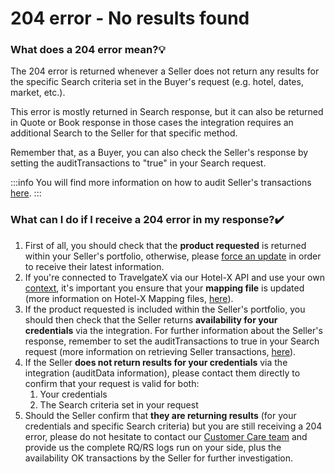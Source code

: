 ﻿---
sidebar_position: 9
---

# 204 error - No results found

### What does a 204 error mean?💡
The 204 error is returned whenever a Seller does not return any results for the specific Search criteria set in the Buyer's request (e.g. hotel, dates, market, etc.).

This error is mostly returned in Search response, but it can also be returned in Quote or Book response in those cases the integration requires an additional Search to the Seller for that specific method.

Remember that, as a Buyer, you can also check the Seller's response by setting the auditTransactions to "true" in your Search request.

:::info
You will find more information on how to audit Seller's transactions [here](/kb/apps/monitoring-apps/logging/how-can-i-download-search-logs).
:::

### What can I do if I receive a 204 error in my response?✔️
1. First of all, you should check that the **product requested** is returned within your Seller's portfolio, otherwise, please [force an update](/kb/connections/connections-content/how-to-force-portfolio-update) in order to receive their latest information.
1. If you're connected to TravelgateX via our Hotel-X API and use your own [context](/kb/our-products/are-you-a-buyer/getting-started-with-hotel-x-buyers-api/hotel-x-credentials), it's important you ensure that your **mapping file** is updated (more information on Hotel-X Mapping files, [here](/docs/apis/for-buyers/hotel-x-pull-buyers-api/plugins/overview)).
1. If the product requested is included within the Seller's portfolio, you should then check that the Seller returns **availability for your credentials** via the integration. For further information about the Seller's response, remember to set the auditTransactions to true in your Search request (more information on retrieving Seller transactions, [here](/kb/apps/monitoring-apps/logging/how-can-i-download-search-logs)).
1. If the Seller **does not return results for your credentials** via the integration (auditData information), please contact them directly to confirm that your request is valid for both:		
	1. Your credentials
	1. The Search criteria set in your request
1. Should the Seller confirm that **they are returning results** (for your credentials and specific Search criteria) but you are still receiving a 204 error, please do not hesitate to contact our [Customer Care team](https://app.travelgatex.com/tickets) and provide us the complete RQ/RS logs run on your side, plus the availability OK transactions by the Seller for further investigation.